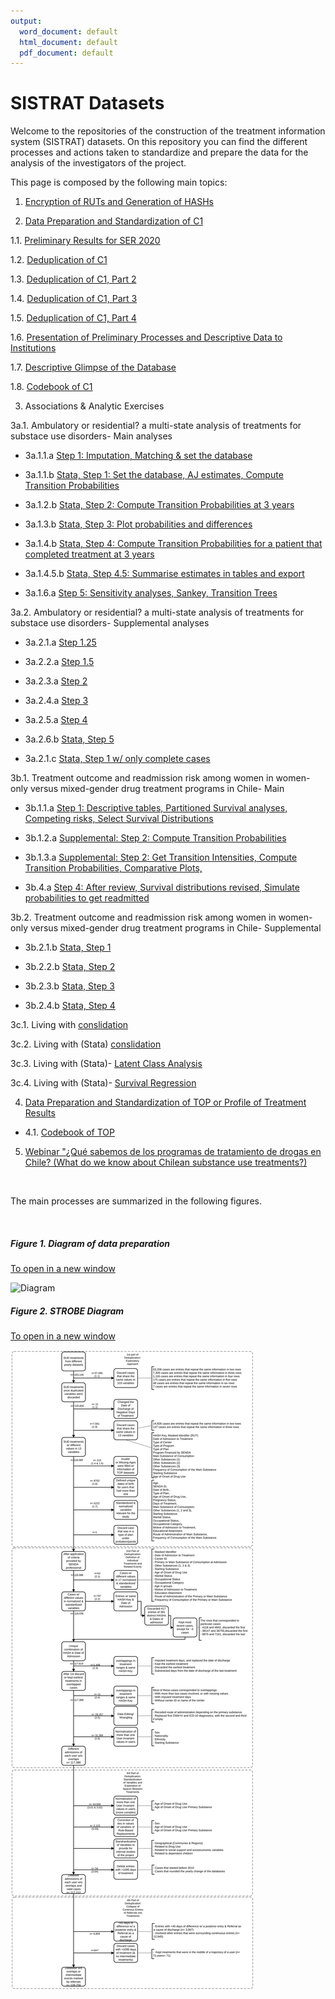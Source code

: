 ```yaml
---
output:
  word_document: default
  html_document: default
  pdf_document: default
---
```

# SISTRAT Datasets

Welcome to the repositories of the construction of the treatment information system (SISTRAT) datasets. On this repository you can find the different processes and actions taken to standardize and prepare the data for the analysis of the investigators of the project.

This page is composed by the following main topics:

1. [Encryption of RUTs and Generation of HASHs](Encript.html)

2. [Data Preparation and Standardization of C1](Data_prep_C1) 

  1.1. [Preliminary Results for SER 2020](SER_Stata.html)
  
  1.2. [Deduplication of C1](Duplicates)
  
  1.3. [Deduplication of C1, Part 2](Duplicates2)
  
  1.4. [Deduplication of C1, Part 3](Duplicates3)
  
  1.5. [Deduplication of C1, Part 4](Duplicates4)
  
  1.6. [Presentation of Preliminary Processes and Descriptive Data to Institutions](Presentación2)
  
  1.7. [Descriptive Glimpse of the Database](Desc)
  
  1.8. [Codebook of C1](codebook)

3. Associations & Analytic Exercises

  3a.1. Ambulatory or residential? a multi-state analysis of treatments for substace use disorders- Main analyses

  * 3a.1.1.a [Step 1: Imputation, Matching & set the database](Matching_Process1_APR_22)
  
  * 3a.1.1.b [Stata, Step 1: Set the database, AJ estimates, Compute Transition Probabilities](Matching_Process1_stata_APR_22)

  * 3a.1.2.b [Stata, Step 2: Compute Transition Probabilities at 3 years](Matching_Process2_stata_APR_22)

  * 3a.1.3.b [Stata, Step 3: Plot probabilities and differences](Matching_Process3_stata_APR_22)

  * 3a.1.4.b [Stata, Step 4: Compute Transition Probabilities for a patient that completed treatment at 3 years](Matching_Process4_stata_APR_22)

  * 3a.1.4.5.b [Stata, Step 4.5: Summarise estimates in tables and export](Matching_Process4_5_stata_APR_22)
  
  * 3a.1.6.a [Step 5: Sensitivity analyses, Sankey, Transition Trees](Matching_Process5_APR_22) 
  
  3a.2. Ambulatory or residential? a multi-state analysis of treatments for substace use disorders- Supplemental analyses
  
  * 3a.2.1.a [Step 1.25](Matching_Process1_25_APR_22)
      
  * 3a.2.2.a [Step 1.5](Matching_Process15_APR_22)

  * 3a.2.3.a [Step 2](Matching_Process2_APR_22)

  * 3a.2.4.a [Step 3](Matching_Process3_APR_22)

  * 3a.2.5.a [Step 4](Matching_Process4_APR_22)

  * 3a.2.6.b [Stata, Step 5](Matching_Process5_stata_APR_22)

  * 3a.2.1.c [Stata, Step 1 w/ only complete cases](Matching_Process1_stata_APR_22_cc)

  3b.1. Treatment outcome and readmission risk among women in women-only versus mixed-gender drug treatment programs in Chile- Main

  * 3b.1.1.a [Step 1: Descriptive tables, Partitioned Survival analyses, Competing risks, Select Survival Distributions](Proyecto_carla3)

  * 3b.1.2.a [Supplemental: Step 2: Compute Transition Probabilities](Proyecto_carla32)

  * 3b.1.3.a [Supplemental: Step 2: Get Transition Intensities, Compute Transition Probabilities, Comparative Plots, ](Proyecto_carla33)

  * 3b.4.a [Step 4: After review, Survival distributions revised, Simulate probabilities to get readmitted](Proyecto_carla34)

  3b.2. Treatment outcome and readmission risk among women in women-only versus mixed-gender drug treatment programs in Chile- Supplemental

  * 3b.2.1.b [Stata, Step 1](Proyecto_carla1_stata_JUN_21)
  
  * 3b.2.2.b [Stata, Step 2](Proyecto_carla2_stata_JUN_21)
  
  * 3b.2.3.b [Stata, Step 3](Proyecto_carla3_stata_JUN_21)
  
  * 3b.2.4.b [Stata, Step 4](Proyecto_carla4_stata_JUN_21)
  
  3c.1. Living with [conslidation](analisis_joel2)
  
  3c.2. Living with (Stata) [conslidation](analisis_joel_oct_2021_stata1)
  
  3c.3. Living with (Stata)- [Latent Class Analysis](analisis_joel_oct_2021_stata2)
  
  3c.4. Living with (Stata)- [Survival Regression](analisis_joel_oct_2021_stata3)

  
4. [Data Preparation and Standardization of TOP or Profile of Treatment Results](Data_prep_TOP)

  * 4.1. [Codebook of TOP](codebook_TOP)

5. [Webinar "¿Qué sabemos de los programas de tratamiento de drogas en Chile? (What do we know about Chilean substance use treatments?)](https://youtu.be/xuROIbzEw5I)

<br>

The main processes are summarized in the following figures.

<br>

##### Figure 1. Diagram of data preparation
<a href="https://fondecytacc.github.io/SUD_health_Chile.github.io/Figures/RUT_Administraci%C3%B3n.svg" target="_blank">To open in a new window</a>

![Diagram](Figures/RUT_Administración.svg) 

##### Figure 2. STROBE Diagram
<a href="https://fondecytacc.github.io/SUD_health_Chile.github.io/Figures/Diagram_STROBE.svg" target="_blank">To open in a new window</a>

![STROBE](Figures/Diagram_STROBE.svg)